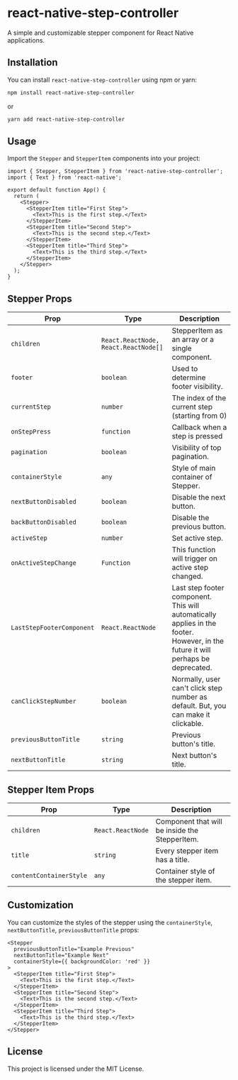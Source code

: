 # react-native-step-controller

A simple and customizable stepper component for React Native applications.

## Installation

You can install `react-native-step-controller` using npm or yarn:

```sh
npm install react-native-step-controller
```

or

```sh
yarn add react-native-step-controller
```

## Usage

Import the `Stepper` and `StepperItem` components into your project:

```tsx
import { Stepper, StepperItem } from 'react-native-step-controller';
import { Text } from 'react-native';

export default function App() {
  return (
    <Stepper>
      <StepperItem title="First Step">
        <Text>This is the first step.</Text>
      </StepperItem>
      <StepperItem title="Second Step">
        <Text>This is the second step.</Text>
      </StepperItem>
      <StepperItem title="Third Step">
        <Text>This is the third step.</Text>
      </StepperItem>
    </Stepper>
  );
}
```

## Stepper Props

| Prop                      | Type                                 | Description                                                                                                                      |
| ------------------------- | ------------------------------------ | -------------------------------------------------------------------------------------------------------------------------------- |
| `children`                | `React.ReactNode, React.ReactNode[]` | StepperItem as an array or a single component.                                                                                   |
| `footer`                  | `boolean`                            | Used to determine footer visibility.                                                                                             |
| `currentStep`             | `number`                             | The index of the current step (starting from 0)                                                                                  |
| `onStepPress`             | `function`                           | Callback when a step is pressed                                                                                                  |
| `pagination`              | `boolean`                            | Visibility of top pagination.                                                                                                    |
| `containerStyle`          | `any`                                | Style of main container of Stepper.                                                                                              |
| `nextButtonDisabled`      | `boolean`                            | Disable the next button.                                                                                                         |
| `backButtonDisabled`      | `boolean`                            | Disable the previous button.                                                                                                     |
| `activeStep`              | `number`                             | Set active step.                                                                                                                 |
| `onActiveStepChange`      | `Function`                           | This function will trigger on active step changed.                                                                               |
| `LastStepFooterComponent` | `React.ReactNode`                    | Last step footer component. This will automatically applies in the footer. However, in the future it will perhaps be deprecated. |
| `canClickStepNumber`      | `boolean`                            | Normally, user can't click step number as default. But, you can make it clickable.                                               |
| `previousButtonTitle`     | `string`                             | Previous button's title.                                                                                                         |
| `nextButtonTitle`         | `string`                             | Next button's title.                                                                                                             |

## Stepper Item Props

| Prop                    | Type              | Description                                    |
| ----------------------- | ----------------- | ---------------------------------------------- |
| `children`              | `React.ReactNode` | Component that will be inside the StepperItem. |
| `title`                 | `string`          | Every stepper item has a title.                |
| `contentContainerStyle` | `any`             | Container style of the stepper item.           |

## Customization

You can customize the styles of the stepper using the `containerStyle`, `nextButtonTitle`, `previousButtonTitle` props:

```tsx
<Stepper
  previousButtonTitle="Example Previous"
  nextButtonTitle="Example Next"
  containerStyle={{ backgroundColor: 'red' }}
>
  <StepperItem title="First Step">
    <Text>This is the first step.</Text>
  </StepperItem>
  <StepperItem title="Second Step">
    <Text>This is the second step.</Text>
  </StepperItem>
  <StepperItem title="Third Step">
    <Text>This is the third step.</Text>
  </StepperItem>
</Stepper>
```

## License

This project is licensed under the MIT License.
